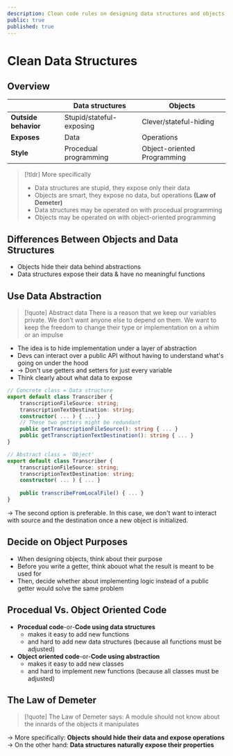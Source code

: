 ```yaml
---
description: Clean code rules on designing data structures and objects
public: true
published: true
---
```

# Clean Data Structures

## Overview
|  | Data structures | Objects |
| --- | --- | --- |
| **Outside behavior** | Stupid/stateful-exposing | Clever/stateful-hiding |
| **Exposes** | Data | Operations
| **Style** | Procedual programming | Object-oriented Programming |

> [!tldr] More specifically
> - Data structures are stupid, they expose only their data
> - Objects are smart, they expose no data, but operations **(Law of Demeter)**
> - Data structures may be operated on with procedual programming
> - Objects may be operated on with object-oriented programming

## Differences Between Objects and Data Structures
- Objects hide their data behind abstractions
- Data structures expose their data & have no meaningful functions

## Use Data Abstraction
> [!quote] Abstract data
> There is a reason that we keep our variables private. We don’t want anyone else to depend on them. We want to keep the freedom to change their type or implementation on a whim or an impulse

- The idea is to hide implementation under a layer of abstraction
- Devs can interact over a public API without having to understand what's going on under the hood
- -> Don't use getters and setters for just every variable
- Think clearly about what data to expose

```typescript
// Concrete class = Data structure
export default class Transcriber {
	transcriptionFileSource: string;
	transcriptionTextDestination: string;
	constructor( ... ) { ... }
	// These two getters might be redundant
	public getTranscriptionFileSource(): string { ... }
	public getTranscriptionTextDestination(): string { ... }
}

// Abstract class = 'Object'
export default class Transcriber {
	transcriptionFileSource: string;
	transcriptionTextDestination: string;
	constructor( ... ) { ... }
	
	public transcribeFromLocalFile() { ... }
}
```

-> The second option is preferable. 
In this case, we don't want to interact with source and the destination once a new object is initialized.

## Decide on Object Purposes
- When designing objects, think about their purpose
- Before you write a getter, think abouot what the result is meant to be used for
- Then, decide whether about implementing logic instead of a public getter would solve the same problem

## Procedual Vs. Object Oriented Code
- **Procedual code**-or-**Code using data structures**
	- makes it easy to add new functions 
	- and hard to add new data structures (because all functions must be adjusted)
- **Object oriented code**-or-**Code using abstraction** 
	- makes it easy to add new classes 
	- and hard to implement new functions (because all classes must be adjusted)

## The Law of Demeter
> [!quote] The Law of Demeter says:
> A module should not know about the innards of the objects it manipulates

-> More specifically: **Objects should hide their data and expose operations**
-> On the other hand: **Data structures naturally expose their properties**

